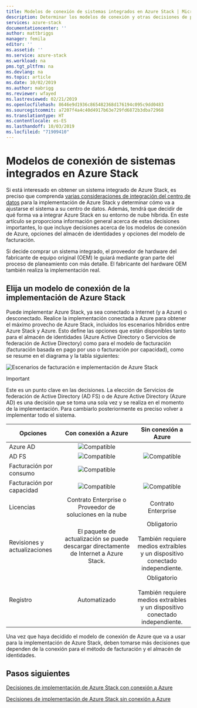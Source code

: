 ```yaml
---
title: Modelos de conexión de sistemas integrados en Azure Stack | Microsoft Docs
description: Determinar los modelos de conexión y otras decisiones de planeamiento de una implementación en sistemas integrados de Azure Stack.
services: azure-stack
documentationcenter: ''
author: mattbriggs
manager: femila
editor: ''
ms.assetid: ''
ms.service: azure-stack
ms.workload: na
pms.tgt_pltfrm: na
ms.devlang: na
ms.topic: article
ms.date: 10/02/2019
ms.author: mabrigg
ms.reviewer: wfayed
ms.lastreviewed: 02/21/2019
ms.openlocfilehash: 8646e9d1936c865482368d176194c095c9dd0483
ms.sourcegitcommit: a7207f4a4c40d4917b63e729fd6872b3dba72968
ms.translationtype: HT
ms.contentlocale: es-ES
ms.lasthandoff: 10/03/2019
ms.locfileid: "71909410"
---
```

# <a name="azure-stack-integrated-systems-connection-models"></a>Modelos de conexión de sistemas integrados en Azure Stack
Si está interesado en obtener un sistema integrado de Azure Stack, es preciso que comprenda [varias consideraciones de integración del centro de datos](azure-stack-datacenter-integration.md) para la implementación de Azure Stack y determinar cómo va a ajustarse el sistema a su centro de datos. Además, tendrá que decidir de qué forma va a integrar Azure Stack en su entorno de nube híbrida. En este artículo se proporciona información general acerca de estas decisiones importantes, lo que incluye decisiones acerca de los modelos de conexión de Azure, opciones del almacén de identidades y opciones del modelo de facturación.

Si decide comprar un sistema integrado, el proveedor de hardware del fabricante de equipo original (OEM) le guiará mediante gran parte del proceso de planeamiento con más detalle. El fabricante del hardware OEM también realiza la implementación real.

## <a name="choose-an-azure-stack-deployment-connection-model"></a>Elija un modelo de conexión de la implementación de Azure Stack
Puede implementar Azure Stack, ya sea conectado a Internet (y a Azure) o desconectado. Realice la implementación conectada a Azure para obtener el máximo provecho de Azure Stack, incluidos los escenarios híbridos entre Azure Stack y Azure. Esto define las opciones que están disponibles tanto para el almacén de identidades (Azure Active Directory o Servicios de federación de Active Directory) como para el modelo de facturación (facturación basada en pago por uso o facturación por capacidad), como se resume en el diagrama y la tabla siguientes:

![Escenarios de facturación e implementación de Azure Stack](media/azure-stack-connection-models/azure-stack-scenarios.png)
  
> [!IMPORTANT]
> Este es un punto clave en las decisiones. La elección de Servicios de federación de Active Directory (AD FS) o de Azure Active Directory (Azure AD) es una decisión que se toma una sola vez y se realiza en el momento de la implementación. Para cambiarlo posteriormente es preciso volver a implementar todo el sistema.  


|Opciones|Con conexión a Azure|Sin conexión a Azure|
|-----|:-----:|:-----:|
|Azure AD|![Compatible](media/azure-stack-connection-models/check.png)| |
|AD FS|![Compatible](media/azure-stack-connection-models/check.png)|![Compatible](media/azure-stack-connection-models/check.png)|
|Facturación por consumo|![Compatible](media/azure-stack-connection-models/check.png)| |
|Facturación por capacidad|![Compatible](media/azure-stack-connection-models/check.png)|![Compatible](media/azure-stack-connection-models/check.png)|
|Licencias| Contrato Enterprise o Proveedor de soluciones en la nube | Contrato Enterprise |
|Revisiones y actualizaciones|El paquete de actualización se puede descargar directamente de Internet a Azure Stack. |  Obligatorio<br><br>También requiere medios extraíbles<br> y un dispositivo conectado independiente. |
| Registro | Automatizado | Obligatorio<br><br>También requiere medios extraíbles<br> y un dispositivo conectado independiente. |

Una vez que haya decidido el modelo de conexión de Azure que va a usar para la implementación de Azure Stack, deben tomarse más decisiones que dependen de la conexión para el método de facturación y el almacén de identidades.

## <a name="next-steps"></a>Pasos siguientes

[Decisiones de implementación de Azure Stack con conexión a Azure](azure-stack-connected-deployment.md)

[Decisiones de implementación de Azure Stack sin conexión a Azure](azure-stack-disconnected-deployment.md)
